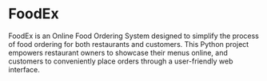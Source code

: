 # FoodEx
FoodEx is an Online Food Ordering System designed to simplify the process of food ordering for both restaurants and customers. This Python project empowers restaurant owners to showcase their menus online, and customers to conveniently place orders through a user-friendly web interface.
